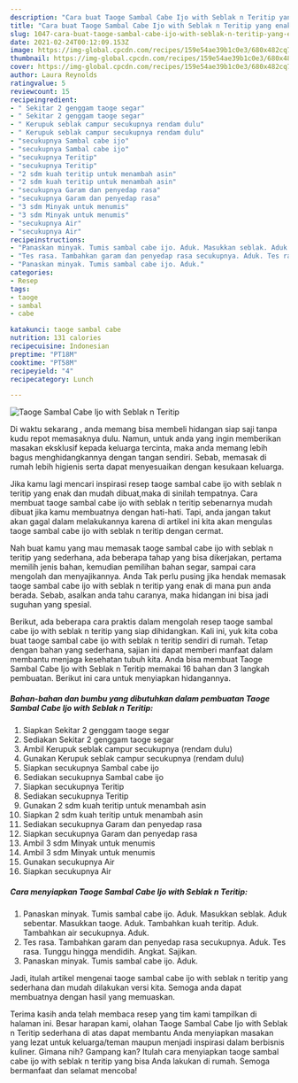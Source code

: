 ```yaml
---
description: "Cara buat Taoge Sambal Cabe Ijo with Seblak n Teritip yang enak dan Mudah Dibuat"
title: "Cara buat Taoge Sambal Cabe Ijo with Seblak n Teritip yang enak dan Mudah Dibuat"
slug: 1047-cara-buat-taoge-sambal-cabe-ijo-with-seblak-n-teritip-yang-enak-dan-mudah-dibuat
date: 2021-02-24T00:12:09.153Z
image: https://img-global.cpcdn.com/recipes/159e54ae39b1c0e3/680x482cq70/taoge-sambal-cabe-ijo-with-seblak-n-teritip-foto-resep-utama.jpg
thumbnail: https://img-global.cpcdn.com/recipes/159e54ae39b1c0e3/680x482cq70/taoge-sambal-cabe-ijo-with-seblak-n-teritip-foto-resep-utama.jpg
cover: https://img-global.cpcdn.com/recipes/159e54ae39b1c0e3/680x482cq70/taoge-sambal-cabe-ijo-with-seblak-n-teritip-foto-resep-utama.jpg
author: Laura Reynolds
ratingvalue: 5
reviewcount: 15
recipeingredient:
- " Sekitar 2 genggam taoge segar"
- " Sekitar 2 genggam taoge segar"
- " Kerupuk seblak campur secukupnya rendam dulu"
- " Kerupuk seblak campur secukupnya rendam dulu"
- "secukupnya Sambal cabe ijo"
- "secukupnya Sambal cabe ijo"
- "secukupnya Teritip"
- "secukupnya Teritip"
- "2 sdm kuah teritip untuk menambah asin"
- "2 sdm kuah teritip untuk menambah asin"
- "secukupnya Garam dan penyedap rasa"
- "secukupnya Garam dan penyedap rasa"
- "3 sdm Minyak untuk menumis"
- "3 sdm Minyak untuk menumis"
- "secukupnya Air"
- "secukupnya Air"
recipeinstructions:
- "Panaskan minyak. Tumis sambal cabe ijo. Aduk. Masukkan seblak. Aduk sebentar. Masukkan taoge. Aduk. Tambahkan kuah teritip. Aduk. Tambahkan air secukupnya. Aduk."
- "Tes rasa. Tambahkan garam dan penyedap rasa secukupnya. Aduk. Tes rasa. Tunggu hingga mendidih. Angkat. Sajikan."
- "Panaskan minyak. Tumis sambal cabe ijo. Aduk."
categories:
- Resep
tags:
- taoge
- sambal
- cabe

katakunci: taoge sambal cabe 
nutrition: 131 calories
recipecuisine: Indonesian
preptime: "PT18M"
cooktime: "PT58M"
recipeyield: "4"
recipecategory: Lunch

---
```



![Taoge Sambal Cabe Ijo with Seblak n Teritip](https://img-global.cpcdn.com/recipes/159e54ae39b1c0e3/680x482cq70/taoge-sambal-cabe-ijo-with-seblak-n-teritip-foto-resep-utama.jpg)

Di waktu  sekarang , anda memang bisa membeli hidangan siap saji tanpa kudu repot memasaknya dulu. Namun, untuk anda yang ingin memberikan masakan eksklusif kepada keluarga tercinta, maka anda memang lebih bagus menghidangkannya dengan tangan sendiri. Sebab, memasak di rumah lebih higienis serta dapat menyesuaikan dengan kesukaan keluarga.

Jika kamu lagi mencari inspirasi resep taoge sambal cabe ijo with seblak n teritip yang enak dan mudah dibuat,maka di sinilah tempatnya. Cara membuat taoge sambal cabe ijo with seblak n teritip  sebenarnya mudah dibuat jika kamu membuatnya dengan hati-hati. Tapi, anda jangan takut akan gagal dalam melakukannya 
karena di artikel ini kita akan mengulas taoge sambal cabe ijo with seblak n teritip dengan cermat.  



Nah buat kamu yang mau memasak taoge sambal cabe ijo with seblak n teritip yang sederhana, ada beberapa tahap yang bisa dikerjakan, pertama memilih jenis bahan, kemudian pemilihan bahan segar, sampai cara mengolah dan menyajikannya. Anda Tak perlu pusing jika hendak memasak taoge sambal cabe ijo with seblak n teritip yang enak di mana pun anda berada. Sebab, asalkan anda  tahu caranya, maka hidangan ini bisa jadi suguhan yang spesial.

Berikut, ada beberapa cara praktis  dalam mengolah resep taoge sambal cabe ijo with seblak n teritip yang siap dihidangkan. Kali ini, yuk kita coba buat taoge sambal cabe ijo with seblak n teritip sendiri di rumah. Tetap dengan bahan yang sederhana, sajian ini dapat memberi manfaat dalam membantu menjaga kesehatan tubuh kita. Anda bisa membuat Taoge Sambal Cabe Ijo with Seblak n Teritip memakai 16 bahan dan 3 langkah pembuatan. Berikut ini cara untuk menyiapkan hidangannya.

<!--inarticleads1-->

##### Bahan-bahan dan bumbu yang dibutuhkan dalam pembuatan Taoge Sambal Cabe Ijo with Seblak n Teritip:

1. Siapkan  Sekitar 2 genggam taoge segar
1. Sediakan  Sekitar 2 genggam taoge segar
1. Ambil  Kerupuk seblak campur secukupnya (rendam dulu)
1. Gunakan  Kerupuk seblak campur secukupnya (rendam dulu)
1. Siapkan secukupnya Sambal cabe ijo
1. Sediakan secukupnya Sambal cabe ijo
1. Siapkan secukupnya Teritip
1. Sediakan secukupnya Teritip
1. Gunakan 2 sdm kuah teritip untuk menambah asin
1. Siapkan 2 sdm kuah teritip untuk menambah asin
1. Sediakan secukupnya Garam dan penyedap rasa
1. Siapkan secukupnya Garam dan penyedap rasa
1. Ambil 3 sdm Minyak untuk menumis
1. Ambil 3 sdm Minyak untuk menumis
1. Gunakan secukupnya Air
1. Siapkan secukupnya Air




<!--inarticleads2-->

##### Cara menyiapkan Taoge Sambal Cabe Ijo with Seblak n Teritip:

1. Panaskan minyak. Tumis sambal cabe ijo. Aduk. Masukkan seblak. Aduk sebentar. Masukkan taoge. Aduk. Tambahkan kuah teritip. Aduk. Tambahkan air secukupnya. Aduk.
1. Tes rasa. Tambahkan garam dan penyedap rasa secukupnya. Aduk. Tes rasa. Tunggu hingga mendidih. Angkat. Sajikan.
1. Panaskan minyak. Tumis sambal cabe ijo. Aduk.




Jadi, itulah artikel mengenai  taoge sambal cabe ijo with seblak n teritip  yang sederhana dan mudah dilakukan versi kita. Semoga anda dapat membuatnya dengan hasil yang memuaskan. 

Terima kasih anda telah membaca resep yang tim kami tampilkan di halaman ini. Besar harapan kami, olahan  Taoge Sambal Cabe Ijo with Seblak n Teritip sederhana di atas dapat membantu Anda menyiapkan masakan yang lezat untuk keluarga/teman maupun menjadi inspirasi dalam berbisnis kuliner. Gimana nih? Gampang kan? Itulah cara menyiapkan taoge sambal cabe ijo with seblak n teritip yang bisa Anda lakukan di rumah. Semoga bermanfaat dan selamat mencoba!

